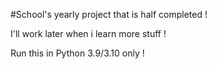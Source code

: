 #School's yearly project that is half completed !

I'll work later when i learn more stuff !

Run this in Python 3.9/3.10 only !